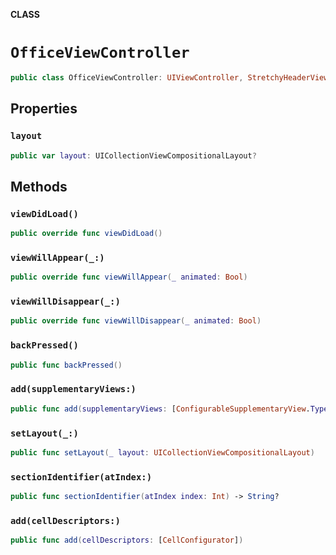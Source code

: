 **CLASS**

# `OfficeViewController`

```swift
public class OfficeViewController: UIViewController, StretchyHeaderViewDelegate
```

## Properties
### `layout`

```swift
public var layout: UICollectionViewCompositionalLayout?
```

## Methods
### `viewDidLoad()`

```swift
public override func viewDidLoad()
```

### `viewWillAppear(_:)`

```swift
public override func viewWillAppear(_ animated: Bool)
```

### `viewWillDisappear(_:)`

```swift
public override func viewWillDisappear(_ animated: Bool)
```

### `backPressed()`

```swift
public func backPressed()
```

### `add(supplementaryViews:)`

```swift
public func add(supplementaryViews: [ConfigurableSupplementaryView.Type])
```

### `setLayout(_:)`

```swift
public func setLayout(_ layout: UICollectionViewCompositionalLayout)
```

### `sectionIdentifier(atIndex:)`

```swift
public func sectionIdentifier(atIndex index: Int) -> String?
```

### `add(cellDescriptors:)`

```swift
public func add(cellDescriptors: [CellConfigurator])
```
